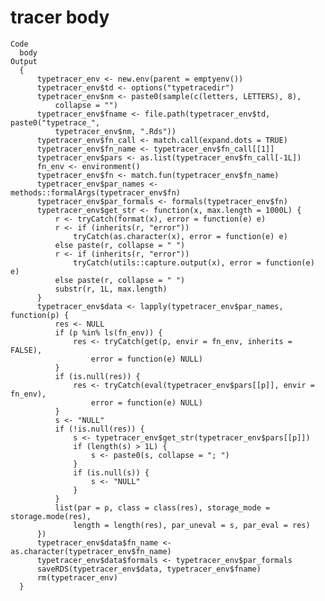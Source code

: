 # tracer body

    Code
      body
    Output
      {
          typetracer_env <- new.env(parent = emptyenv())
          typetracer_env$td <- options("typetracedir")
          typetracer_env$nm <- paste0(sample(c(letters, LETTERS), 8), 
              collapse = "")
          typetracer_env$fname <- file.path(typetracer_env$td, paste0("typetrace_", 
              typetracer_env$nm, ".Rds"))
          typetracer_env$fn_call <- match.call(expand.dots = TRUE)
          typetracer_env$fn_name <- typetracer_env$fn_call[[1]]
          typetracer_env$pars <- as.list(typetracer_env$fn_call[-1L])
          fn_env <- environment()
          typetracer_env$fn <- match.fun(typetracer_env$fn_name)
          typetracer_env$par_names <- methods::formalArgs(typetracer_env$fn)
          typetracer_env$par_formals <- formals(typetracer_env$fn)
          typetracer_env$get_str <- function(x, max.length = 1000L) {
              r <- tryCatch(format(x), error = function(e) e)
              r <- if (inherits(r, "error")) 
                  tryCatch(as.character(x), error = function(e) e)
              else paste(r, collapse = " ")
              r <- if (inherits(r, "error")) 
                  tryCatch(utils::capture.output(x), error = function(e) e)
              else paste(r, collapse = " ")
              substr(r, 1L, max.length)
          }
          typetracer_env$data <- lapply(typetracer_env$par_names, function(p) {
              res <- NULL
              if (p %in% ls(fn_env)) {
                  res <- tryCatch(get(p, envir = fn_env, inherits = FALSE), 
                      error = function(e) NULL)
              }
              if (is.null(res)) {
                  res <- tryCatch(eval(typetracer_env$pars[[p]], envir = fn_env), 
                      error = function(e) NULL)
              }
              s <- "NULL"
              if (!is.null(res)) {
                  s <- typetracer_env$get_str(typetracer_env$pars[[p]])
                  if (length(s) > 1L) {
                      s <- paste0(s, collapse = "; ")
                  }
                  if (is.null(s)) {
                      s <- "NULL"
                  }
              }
              list(par = p, class = class(res), storage_mode = storage.mode(res), 
                  length = length(res), par_uneval = s, par_eval = res)
          })
          typetracer_env$data$fn_name <- as.character(typetracer_env$fn_name)
          typetracer_env$data$formals <- typetracer_env$par_formals
          saveRDS(typetracer_env$data, typetracer_env$fname)
          rm(typetracer_env)
      }

